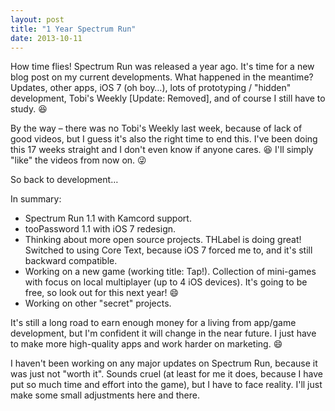 ```yaml
---
layout: post
title: "1 Year Spectrum Run"
date: 2013-10-11
---
```

How time flies! Spectrum Run was released a year ago. It's time for a new blog post on my current developments. What happened in the meantime? Updates, other apps, iOS 7 (oh boy…), lots of prototyping / "hidden" development, Tobi's Weekly [Update: Removed], and of course I still have to study. :laughing:

By the way – there was no Tobi's Weekly last week, because of lack of good videos, but I guess it's also the right time to end this. I've been doing this 17 weeks straight and I don't even know if anyone cares. :laughing: I'll simply "like" the videos from now on. :stuck_out_tongue_winking_eye:

So back to development…

In summary:

- Spectrum Run 1.1 with Kamcord support.
- tooPassword 1.1 with iOS 7 redesign.
- Thinking about more open source projects. THLabel is doing great! Switched to using Core Text, because iOS 7 forced me to, and it's still backward compatible.
- Working on a new game (working title: Tap!). Collection of mini-games with focus on local multiplayer (up to 4 iOS devices). It's going to be free, so look out for this next year! :smile:
- Working on other "secret" projects.

It's still a long road to earn enough money for a living from app/game development, but I'm confident it will change in the near future. I just have to make more high-quality apps and work harder on marketing. :smile:

I haven't been working on any major updates on Spectrum Run, because it was just not "worth it". Sounds cruel (at least for me it does, because I have put so much time and effort into the game), but I have to face reality. I'll just make some small adjustments here and there.
